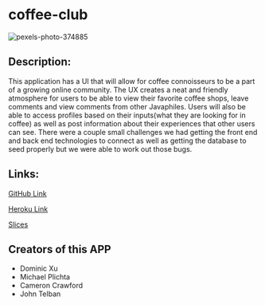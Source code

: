 # coffee-club

![pexels-photo-374885](https://user-images.githubusercontent.com/58678985/76912328-b88b8a80-6870-11ea-846e-6d9b995d07da.jpeg)

## Description: 
This application has a UI that will allow for coffee connoisseurs to be a part of a growing online community. The UX creates a neat and friendly atmosphere for users to be able to view their favorite coffee shops, leave comments and view comments from other Javaphiles.
Users will also be able to access profiles based on their inputs(what they are looking for in coffee) as well as post information about their experiences that other users can see. There were a couple small challenges we had getting the front end and back end technologies to connect as well as getting the database to seed properly but we were able to work out those bugs.
 
## Links:
[GitHub Link](https://mekaleka.github.io/coffee-club/)

[Heroku Link]()

[Slices](https://docs.google.com/presentation/d/11zJTapef0P4PpyY8Y4jpK-PYnEyIGVGSDy4VtCHwYQ4/edit?usp=sharing)

## Creators of this APP
- Dominic Xu
- Michael Plichta
- Cameron Crawford
- John Telban